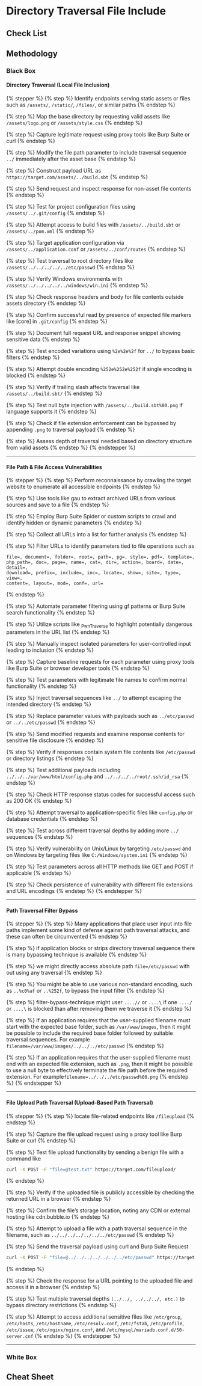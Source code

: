 # Directory Traversal File Include

## Check List

## Methodology

### Black Box

#### Directory Traversal (Local File Inclusion)

{% stepper %}
{% step %}
Identify endpoints serving static assets or files such as `/assets/`, `/static/`, `/files/`, or similar paths
{% endstep %}

{% step %}
Map the base directory by requesting valid assets like `/assets/logo.png` or `/assets/style.css`
{% endstep %}

{% step %}
Capture legitimate request using proxy tools like Burp Suite or curl
{% endstep %}

{% step %}
Modify the file path parameter to include traversal sequence `../` immediately after the asset base
{% endstep %}

{% step %}
Construct payload URL as `https://target.com/assets/../build.sbt`
{% endstep %}

{% step %}
Send request and inspect response for non-asset file contents
{% endstep %}

{% step %}
Test for project configuration files using `/assets/../.git/config`
{% endstep %}

{% step %}
Attempt access to build files with `/assets/../build.sbt` or `/assets/../pom.xml`
{% endstep %}

{% step %}
Target application configuration via `/assets/../application.conf` or `/assets/../conf/routes`
{% endstep %}

{% step %}
Test traversal to root directory files like `/assets/../../../../../etc/passwd`
{% endstep %}

{% step %}
Verify Windows environments with `/assets/../../../../../windows/win.ini`
{% endstep %}

{% step %}
Check response headers and body for file contents outside assets directory
{% endstep %}

{% step %}
Confirm successful read by presence of expected file markers like \[core] in `.git/config`
{% endstep %}

{% step %}
Document full request URL and response snippet showing sensitive data
{% endstep %}

{% step %}
Test encoded variations using `%2e%2e%2f` for `../` to bypass basic filters
{% endstep %}

{% step %}
Attempt double encoding `%252e%252e%252f` if single encoding is blocked
{% endstep %}

{% step %}
Verify if trailing slash affects traversal like `/assets/../build.sbt/`
{% endstep %}

{% step %}
Test null byte injection with `/assets/../build.sbt%00.png` if language supports it
{% endstep %}

{% step %}
Check if file extension enforcement can be bypassed by appending `.png` to traversal payload
{% endstep %}

{% step %}
Assess depth of traversal needed based on directory structure from valid assets
{% endstep %}
{% endstepper %}

***

#### File Path & File Access Vulnerabilities

{% stepper %}
{% step %}
Perform reconnaissance by crawling the target website to enumerate all accessible endpoints
{% endstep %}

{% step %}
Use tools like gau to extract archived URLs from various sources and save to a file
{% endstep %}

{% step %}
Employ Burp Suite Spider or custom scripts to crawl and identify hidden or dynamic parameters
{% endstep %}

{% step %}
Collect all URLs into a list for further analysis
{% endstep %}

{% step %}
Filter URLs to identify parameters tied to file operations such as&#x20;

```
file=, document=, folder=, root=, path=, pg=, style=, pdf=, template=, 
php_path=, doc=, page=, name=, cat=, dir=, action=, board=, date=, detail=,
download=, prefix=, include=, inc=, locate=, show=, site=, type=, view=,
content=, layout=, mod=, conf=, url=
```
{% endstep %}

{% step %}
Automate parameter filtering using gf patterns or Burp Suite search functionality
{% endstep %}

{% step %}
Utilize scripts like <sub>PwnTraverse</sub> to highlight potentially dangerous parameters in the URL list
{% endstep %}

{% step %}
Manually inspect isolated parameters for user-controlled input leading to inclusion
{% endstep %}

{% step %}
Capture baseline requests for each parameter using proxy tools like Burp Suite or browser developer tools
{% endstep %}

{% step %}
Test parameters with legitimate file names to confirm normal functionality
{% endstep %}

{% step %}
Inject traversal sequences like `../` to attempt escaping the intended directory
{% endstep %}

{% step %}
Replace parameter values with payloads such as `../etc/passwd` or `../../etc/passwd`
{% endstep %}

{% step %}
Send modified requests and examine response contents for sensitive file disclosure
{% endstep %}

{% step %}
Verify if responses contain system file contents like `/etc/passwd` or directory listings
{% endstep %}

{% step %}
Test additional payloads including `../../../var/www/html/config.php` and `../../../../root/.ssh/id_rsa`
{% endstep %}

{% step %}
Check HTTP response status codes for successful access such as 200 OK
{% endstep %}

{% step %}
Attempt traversal to application-specific files like `config.php` or database credentials
{% endstep %}

{% step %}
Test across different traversal depths by adding more `../` sequences
{% endstep %}

{% step %}
Verify vulnerability on Unix/Linux by targeting `/etc/passwd` and on Windows by targeting files like `C:/Windows/system.ini`
{% endstep %}

{% step %}
Test parameters across all HTTP methods like GET and POST if applicable
{% endstep %}

{% step %}
Check persistence of vulnerability with different file extensions and URL encodings
{% endstep %}
{% endstepper %}

***

#### Path Traversal Filter Bypass

{% stepper %}
{% step %}
Many applications that place user input into file paths implement some kind of defense against path traversal attacks, and these can often be circumvented
{% endstep %}

{% step %}
if application blocks or strips directory traversal sequence there is many bypassing technique is available
{% endstep %}

{% step %}
we might directly access absolute path `file=/etc/passwd` with out using any traversal
{% endstep %}

{% step %}
You might be able to use various non-standard encoding, such as `..%c0%af` or `..%252f`, to bypass the input filter
{% endstep %}

{% step %}
filter-bypass-technique might user `....//` or `....\` if one `..../` or `....\` is blocked than after removing them we traverse it
{% endstep %}

{% step %}
If an application requires that the user-supplied filename must start with the expected base folder, such as `/var/www/images`, then it might be possible to include the required base folder followed by suitable traversal sequences. For example `filename=/var/www/images/../../../etc/passwd`
{% endstep %}

{% step %}
If an application requires that the user-supplied filename must end with an expected file extension, such as `.png`, then it might be possible to use a null byte to effectively terminate the file path before the required extension. For example`filename=../../../etc/passwd%00.png`
{% endstep %}
{% endstepper %}

***

#### File Upload Path Traversal (Upload-Based Path Traversal)

{% stepper %}
{% step %}
locate file-related endpoints like `/fileupload`
{% endstep %}

{% step %}
Capture the file upload request using a proxy tool like Burp Suite or curl
{% endstep %}

{% step %}
Test file upload functionality by sending a benign file with a command like&#x20;

```bash
curl -X POST -F "file=@test.txt" https://target.com/fileupload/
```
{% endstep %}

{% step %}
Verify if the uploaded file is publicly accessible by checking the returned URL in a browser
{% endstep %}

{% step %}
Confirm the file’s storage location, noting any CDN or external hosting like cdn.bubble.io
{% endstep %}

{% step %}
Attempt to upload a file with a path traversal sequence in the filename, such as `../../../../../../../etc/passwd`
{% endstep %}

{% step %}
Send the traversal payload using curl and Burp Suite Request

```bash
curl -X POST -F "file=@../../../../../../../etc/passwd" https://target.com/fileupload/
```
{% endstep %}

{% step %}
Check the response for a URL pointing to the uploaded file and access it in a browser
{% endstep %}

{% step %}
Test multiple traversal depths `(../../, ../../../, etc.)` to bypass directory restrictions
{% endstep %}

{% step %}
Attempt to access additional sensitive files like `/etc/group`, `/etc/hosts`, `/etc/hostname`, `/etc/resolv.conf`, `/etc/fstab`, `/etc/profile`, `/etc/issue`, `/etc/nginx/nginx.conf`, and `/etc/mysql/mariadb.conf.d/50-server.cnf`
{% endstep %}
{% endstepper %}

***

### White Box

## Cheat Sheet
